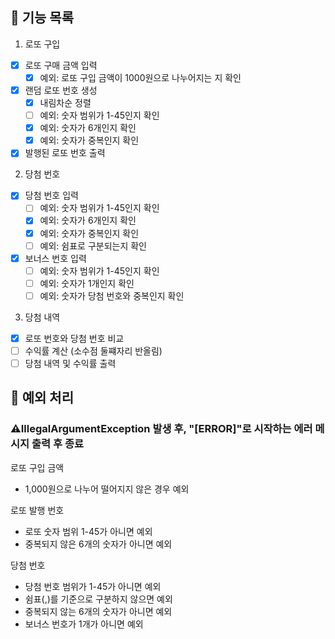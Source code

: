 ## 🚀 기능 목록
1. 로또 구입
- [x] 로또 구매 금액 입력
   - [x] 예외: 로또 구입 금액이 1000원으로 나누어지는 지 확인
- [x] 랜덤 로또 번호 생성
  - [x] 내림차순 정렬
  - [ ] 예외: 숫자 범위가 1-45인지 확인
  - [x] 예외: 숫자가 6개인지 확인
  - [x] 예외: 숫자가 중복인지 확인
- [x] 발행된 로또 번호 출력

2. 당첨 번호 
- [x] 당첨 번호 입력
  - [ ] 예외: 숫자 범위가 1-45인지 확인
  - [x] 예외: 숫자가 6개인지 확인
  - [x] 예외: 숫자가 중복인지 확인
  - [ ] 예외: 쉼표로 구분되는지 확인
- [x] 보너스 번호 입력
  - [ ] 예외: 숫자 범위가 1-45인지 확인
  - [ ] 예외: 숫자가 1개인지 확인
  - [ ] 예외: 숫자가 당첨 번호와 중복인지 확인

3. 당첨 내역
- [x] 로또 번호와 당첨 번호 비교 
- [ ] 수익률 계산 (소수점 둘쨰자리 반올림)
- [ ] 당첨 내역 및 수익률 출력

## 🤔 예외 처리
### ⚠️IllegalArgumentException 발생 후, "[ERROR]"로 시작하는 에러 메시지 출력 후 종료

로또 구입 금액
- 1,000원으로 나누어 떨어지지 않은 경우 예외

로또 발행 번호
- 로또 숫자 범위 1-45가 아니면 예외
- 중복되지 않은 6개의 숫자가 아니면 예외

당첨 번호
- 당첨 번호 범위가 1-45가 아니면 예외
- 쉼표(,)를 기준으로 구분하지 않으면 예외
- 중복되지 않는 6개의 숫자가 아니면 예외
- 보너스 번호가 1개가 아니면 예외